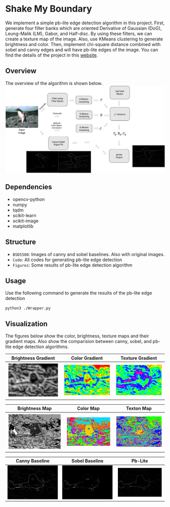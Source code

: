# Shake My Boundary
We implement a simple pb-lite edge detection algorithm in this project. First, generate four filter banks which are oriented Derivative of Gaussian (DoG), Leung-Malik (LM), Gabor, and Half-disc. By using these filters, we can create a texture map of the image. Also, use KMeans clustering to generate brightness and color. Then, implement chi-square distance combined with sobel and canny edges and will have pb-lite edges of the image. You can find the details of the project in this [website](!https://cmsc733.github.io/2022/hw/hw0/).

## Overview
The overview of the algorithm is shown below.
![](./Figures/Overview.PNG)

## Dependencies
- opencv-python
- numpy
- tqdm
- scikit-learn
- scikit-image
- matplotlib


## Structure
- `BSDS500`: Images of canny and sobel baselines. Also with original images.
- `Code`: All codes for generating pb-lite edge detection
- `Figures`: Some results of pb-lite edge detection algorithm

## Usage
Use the following command to generate the results of the pb-lite edge detection
```
python3 ./Wrapper.py
```
## Visualization
The figures below show the color, brightness, texture maps and their gradient maps. Also show the comparision between canny, sobel, and pb-lite edge detection algorithms.


Brightness Gradient |  Color Gradient | Texture Gradient
:-------------------------:|:-------------------------:|:-------------------------:
![](./Figures/Bg_1.png)  |  ![](./Figures/Cg_1.png) | ![](./Figures/Tg_1.png)

Brightness Map |  Color Map | Texton Map
:-------------------------:|:-------------------------:|:-------------------------:
![](./Figures/BrightnessMap_1.png)  |  ![](./Figures/ColorMap_1.png) | ![](./Figures/TextonMap_1.png)


Canny Baseline |  Sobel Baseline | Pb-Lite
:-------------------------:|:-------------------------:|:-------------------------:
![](./BSDS500/CannyBaseline/1.png)  |  ![](./BSDS500/SobelBaseline/1.png) | ![](./Figures/pb_1.png)